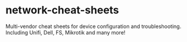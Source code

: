 # network-cheat-sheets
Multi-vendor cheat sheets for device configuration and troubleshooting. Including Unifi, Dell, FS, Mikrotik and many more!
